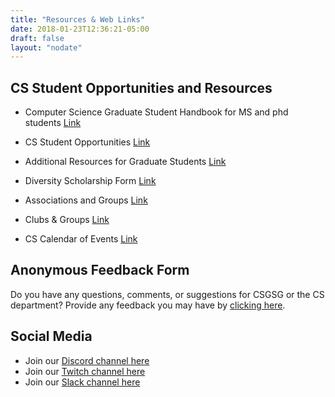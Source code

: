 ```yaml
---
title: "Resources & Web Links"
date: 2018-01-23T12:36:21-05:00
draft: false
layout: "nodate"
---
```


## CS Student Opportunities and Resources 

- Computer Science Graduate Student Handbook for MS and phd students [Link](https://engineering.virginia.edu/sites/default/files/common/departments/computer-science/files/GradStudentHANDBOOKfinal5-11-20.pdf)  

- CS Student Opportunities [Link](https://engineering.virginia.edu/departments/computer-science/current-cs-students/cs-student-opportunities)  

- Additional Resources for Graduate Students [Link](https://engineering.virginia.edu/departments/computer-science/cs-graduate-program#accordion475663)  

- Diversity Scholarship Form [Link](https://docs.google.com/forms/d/e/1FAIpQLScxg6fr85JNot1ycijds19cM-258VRNPFXhgYx30Lzl94vlGg/viewform)

- Associations and Groups [Link](https://engineering.virginia.edu/departments/computer-science/about-computer-science/clubs-and-groups)  

- Clubs & Groups [Link](https://engineering.virginia.edu/departments/computer-science/about-computer-science/about-us#accordion103062)  

- CS Calendar of Events [Link](https://engineering.virginia.edu/departments/computer-science/about-computer-science/about-us#accordion103065)  



## Anonymous Feedback Form

Do you have any questions, comments, or suggestions for  CSGSG or the CS department? Provide any feedback you may have by [clicking here](https://forms.gle/UA9cpeK3D9iouMiM7).

## Social Media

- Join our [Discord channel here](https://discord.gg/tZkesxg)
- Join our [Twitch channel here](https://www.twitch.tv/uvacsgsg)
- Join our [Slack channel here](https://join.slack.com/t/csgsg/shared_invite/zt-f2p2suwl-SH92d~OLHx7itqdJqypA8Q)
